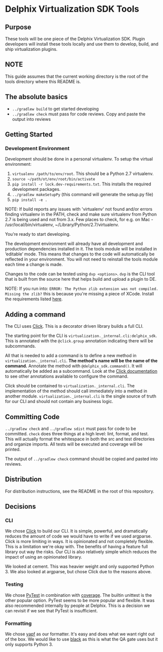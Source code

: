 # Delphix Virtualization SDK Tools

## Purpose
These tools will be one piece of the Delphix Virtualization SDK. Plugin developers will install these tools locally and use them to develop, build, and ship virtualization plugins.

## NOTE
This guide assumes that the current working directory is the root of the tools directory where this README is.

## The absolute basics
- `../gradlew build` to get started developing
- `../gradlew check` must pass for code reviews. Copy and paste the output into reviews

## Getting Started

### Development Environment
Development should be done in a personal virtualenv. To setup the virtual environment:

1. `virtualenv /path/to/env/root`. This should be a Python 2.7 virtualenv.
2. `source ~/path/ot/env/root/bin/activate`
3. `pip install -r lock.dev-requirements.txt`. This installs the required development packages.
4. `../gradlew makeSetupPy` (this command will generate the setup.py file)
5. `pip install -e .`

NOTE: If build reports any issues with 'virtualenv' not found and/or errors finding virtualenv in the PATH, check and make sure virtualenv from Python 2.7 is being used and not from 3.x. Few places to check, for e.g. on Mac - /usr/local/bin/virtualenv, ~/Library/Python/2.7/virtualenv.

You’re ready to start developing.

The development environment will already have all development and production dependencies installed in it. The tools module will be installed in ‘editable’ mode. This means that changes to the code will automatically be reflected in your environment. You will not need to reinstall the tools module each time a change is made.

Changes to the code can be tested using `dvp <options>`. `dvp` is the CLI tool that is built from the source here that helps build and upload a plugin to DE.

NOTE: If you run into: `ERROR: The Python zlib extension was not compiled. Missing the zlib?` this is because you're missing a piece of XCode. Install the requirements listed [here](https://github.com/pyenv/pyenv/wiki/Common-build-problems).

## Adding a command
The CLI uses [Click](https://click.palletsprojects.com/en/7.x/). This is a decorator driven library builds a full CLI.

The starting point for the CLI is `virtualization._internal.cli:delphix_sdk`. This is annotated with the `@click.group` annotation indicating there will be subcommands.

All that is needed to add a command is to define a new method in `virtualization._internal.cli`. **The method's name will be the name of the command.** Annotate the method with `@delphix_sdk.command()`. It will automatically be added as a subcommand. Look at the [Click documentation](https://click.palletsprojects.com/en/7.x/) to see other annotations available to configure the command.

Click should be contained to `virtualization._internal.cli`. The implementation of the method should call immediately into a method in another module. `virtualization._internal.cli` is the single source of truth for our CLI and should not contain any business logic.

## Committing Code
`../gradlew check` and `../gradlew sdist` must pass for code to be committed. `check` does three things at a high level: lint, format, and test. This will actually format the whitespace in both the src and test directories and organize imports. All tests will be executed and coverage will be printed.

The output of `../gradlew check` command should be copied and pasted into reviews.

## Distribution
For distribution instructions, see the README in the root of this repository.

## Decisions

### CLI
We chose [Click](https://click.palletsprojects.com/en/7.x/) to build our CLI. It is simple, powerful, and dramatically reduces the amount of code we would have to write if we used argparse. Click is more limiting in ways. It is opinionated and not completely flexible. This is a limitation we're okay with. The benefits of having a feature full library out way the risks. Our CLI is also relatively simple which reduces the impact of using an opinionated library.

We looked at cement. This was heavier weight and only supported Python 3. We also looked at argparse, but chose Click due to the reasons above.

### Testing
We chose [PyTest](https://docs.pytest.org/en/latest/) in combination with [coverage](https://pytest-cov.readthedocs.io/en/latest/). The builtin unittest is the other popular option. PyTest seems to be more popular and flexible. It was also recommended internally by people at Delphix. This is a decision we can revisit if we see that PyTest is insufficient.

### Formatting
We chose [yapf](https://github.com/google/yapf) as our formatter. It's easy and does what we want right out of the box. We would like to use [black](https://github.com/ambv/black) as this is what the QA gate uses but it only supports Python 3.

